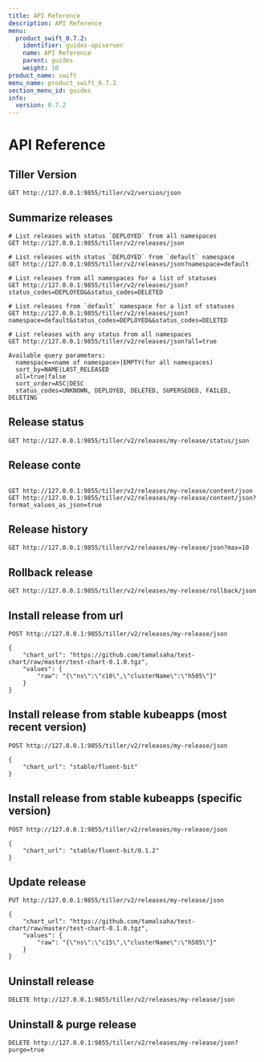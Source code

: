 ```yaml
---
title: API Reference
description: API Reference
menu:
  product_swift_0.7.2:
    identifier: guides-apiserver
    name: API Reference
    parent: guides
    weight: 10
product_name: swift
menu_name: product_swift_0.7.2
section_menu_id: guides
info:
  version: 0.7.2
---
```


# API Reference

## Tiller Version
```
GET http://127.0.0.1:9855/tiller/v2/version/json
```

## Summarize releases
```
# List releases with status `DEPLOYED` from all namespaces
GET http://127.0.0.1:9855/tiller/v2/releases/json

# List releases with status `DEPLOYED` from `default` namespace
GET http://127.0.0.1:9855/tiller/v2/releases/json?namespace=default

# List releases from all namespaces for a list of statuses
GET http://127.0.0.1:9855/tiller/v2/releases/json?status_codes=DEPLOYED&&status_codes=DELETED

# List releases from `default` namespace for a list of statuses
GET http://127.0.0.1:9855/tiller/v2/releases/json?namespace=default&status_codes=DEPLOYED&&status_codes=DELETED

# List releases with any status from all namespaces
GET http://127.0.0.1:9855/tiller/v2/releases/json?all=true

Available query parameters:
  namespace=<name of namespace>|EMPTY(for all namespaces)
  sort_by=NAME|LAST_RELEASED
  all=true|false
  sort_order=ASC|DESC
  status_codes=UNKNOWN, DEPLOYED, DELETED, SUPERSEDED, FAILED, DELETING
```

## Release status
```
GET http://127.0.0.1:9855/tiller/v2/releases/my-release/status/json
```

## Release conte
```

GET http://127.0.0.1:9855/tiller/v2/releases/my-release/content/json
GET http://127.0.0.1:9855/tiller/v2/releases/my-release/content/json?format_values_as_json=true

```

## Release history
```
GET http://127.0.0.1:9855/tiller/v2/releases/my-release/json?max=10
```

## Rollback release
```
GET http://127.0.0.1:9855/tiller/v2/releases/my-release/rollback/json
```

## Install release from url

```
POST http://127.0.0.1:9855/tiller/v2/releases/my-release/json

{
	"chart_url": "https://github.com/tamalsaha/test-chart/raw/master/test-chart-0.1.0.tgz",
	"values": {
		"raw": "{\"ns\":\"c10\",\"clusterName\":\"h505\"}"
	}
}
```

## Install release from stable kubeapps (most recent version)

```
POST http://127.0.0.1:9855/tiller/v2/releases/my-release/json

{
	"chart_url": "stable/fluent-bit"
}
```

## Install release from stable kubeapps (specific version)

```
POST http://127.0.0.1:9855/tiller/v2/releases/my-release/json

{
	"chart_url": "stable/fluent-bit/0.1.2"
}
```

## Update release

```
PUT http://127.0.0.1:9855/tiller/v2/releases/my-release/json

{
	"chart_url": "https://github.com/tamalsaha/test-chart/raw/master/test-chart-0.1.0.tgz",
	"values": {
		"raw": "{\"ns\":\"c15\",\"clusterName\":\"h505\"}"
	}
}
```

## Uninstall release

```
DELETE http://127.0.0.1:9855/tiller/v2/releases/my-release/json
```

## Uninstall & purge release

```
DELETE http://127.0.0.1:9855/tiller/v2/releases/my-release/json?purge=true
```
